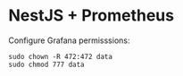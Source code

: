 # NestJS + Prometheus


Configure Grafana permisssions:

```
sudo chown -R 472:472 data
sudo chmod 777 data
```